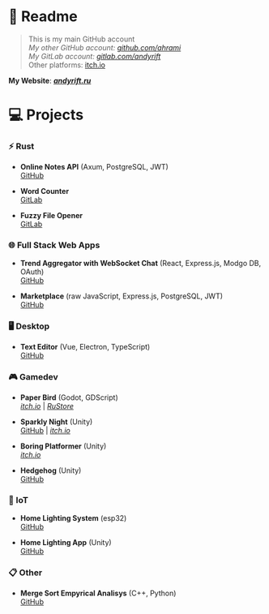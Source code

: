 # 📖 Readme

> This is my main GitHub account<br>
> _My other GitHub account: [github.com/ahrami](https://github.com/ahrami)_<br>
> _My GitLab account: [gitlab.com/andyrift](https://gitlab.com/andyrift)_<br>
> Other platforms: [itch.io](https://andyrift.itch.io)

**My Website**: [***andyrift.ru***](https://andyrift.ru)

# 💻 Projects

### ⚡ Rust

- **Online Notes API** (Axum, PostgreSQL, JWT)<br>
[GitHub](https://github.com/andyrift/rs-notes)

- **Word Counter** <br>
[GitLab](https://gitlab.com/andyrift/rs-count)

- **Fuzzy File Opener** <br>
[GitLab](https://gitlab.com/andyrift/fuzzy-open)

### 🌐 Full Stack Web Apps

- **Trend Aggregator with WebSocket Chat** (React, Express.js, Modgo DB, OAuth) <br>
[GitHub](https://github.com/andyrift/lamet)

- **Marketplace** (raw JavaScript, Express.js, PostgreSQL, JWT)<br>
[GitHub](https://github.com/andyrift/apple-sause)

### 🖥️ Desktop
- **Text Editor** (Vue, Electron, TypeScript) <br>
[GitHub](https://github.com/andyrift/better-text-editor)

### 🎮 Gamedev

- **Paper Bird** (Godot, GDScript) <br>
[_itch.io_](https://andyrift.itch.io/paper-bird) | [_RuStore_](https://apps.rustore.ru/app/ru.andyrift.paperbird)

- **Sparkly Night** (Unity) <br>
[GitHub](https://github.com/andyrift/sparkly-night) | [_itch.io_](https://andyrift.itch.io/sparkly-night)

- **Boring Platformer** (Unity) <br>
[_itch.io_](https://andyrift.itch.io/boring-platformer)

- **Hedgehog** (Unity) <br>
[GitHub](https://github.com/ahrami/hedgehog)

### 🔌 IoT
- **Home Lighting System** (esp32) <br>
[GitHub](https://github.com/andyrift/home-lighting-system)

- **Home Lighting App** (Unity) <br>
[GitHub](https://github.com/andyrift/home-lighting-app)

### 📋 Other
- **Merge Sort Empyrical Analisys** (C++, Python)<br>
[GitHub](https://github.com/andyrift/merge-sort)

